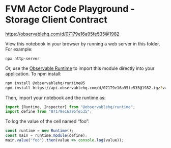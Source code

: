 # FVM Actor Code Playground - Storage Client Contract

https://observablehq.com/d/07179e16a95fe535@1982

View this notebook in your browser by running a web server in this folder. For
example:

~~~sh
npx http-server
~~~

Or, use the [Observable Runtime](https://github.com/observablehq/runtime) to
import this module directly into your application. To npm install:

~~~sh
npm install @observablehq/runtime@5
npm install https://api.observablehq.com/d/07179e16a95fe535@1982.tgz?v=3
~~~

Then, import your notebook and the runtime as:

~~~js
import {Runtime, Inspector} from "@observablehq/runtime";
import define from "07179e16a95fe535";
~~~

To log the value of the cell named “foo”:

~~~js
const runtime = new Runtime();
const main = runtime.module(define);
main.value("foo").then(value => console.log(value));
~~~
